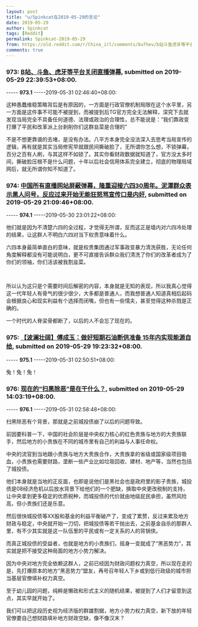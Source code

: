 ```yaml
---
layout: post
title: "u/Spinkcat在2019-05-29的言论"
date: 2019-05-29
author: Spinkcat
tags: [Reddit]
permalink: Spinkcat-2019-05-29
from: https://old.reddit.com/r/China_irl/comments/bufhev/b站斗鱼虎牙等平台关闭直播弹幕/
comments: true
---
```


### 973: [B站、斗鱼、虎牙等平台关闭直播弹幕](https://old.reddit.com/r/China_irl/comments/bufhev/b站斗鱼虎牙等平台关闭直播弹幕/), submitted on 2019-05-29 22:39:53+08:00.

----- __973.1__ -----2019-05-31 02:46:40+08:00:

这种愚蠢维稳策略背后是有原因的，一方面是行政官僚机制局限在这个水平里，另一方面是这件事不可能不被提到，而被提到后TG官方完全无法解释，深究下去就发现当局完全不具备任何道德、法理或政治的合理性，总不能说是：“我们靠政变打爆了平民和改革派上台剥削你们这群韭菜是合理的”

不是不想更靠谱的去堵，是没有办法。八平方本身完全没法深入去思考当局宣传的逻辑，再有就是其实当局修宪早就跟民间撕破脸了，无所谓你怎么想，不锁弹幕，百分之百有人刷，与其这样不如锁了。其实你看财政数据就知道了，官方没太多时间，撕破脸压根不是什么问题，十年以后社会信用体系完全建立，彻底的物理局域网后，就无所谓你知不知道了。

### 974: [中国所有直播网站屏蔽弹幕，隆重迎接六四30周年。泥潭群众表示黑人问号，反应过来开始无能狂怒骂宣传口是内奸](https://old.reddit.com/r/saraba1st/comments/bueheu/中国所有直播网站屏蔽弹幕隆重迎接六四30周年泥潭群众表示黑人问号反应过来开始无能狂怒骂宣传口是内奸/), submitted on 2019-05-29 21:09:46+08:00.

----- __974.1__ -----2019-05-30 23:01:22+08:00:

他们就是因为不清楚六四的全过程，才觉得无所谓，反而这正是墙内对六四冷处理的结果，让这群人不明白六四对当下权贵意味着什么。

六四本身最简单直白的意味，就是权贵集团通过军事政变暴力清洗获胜，无论任何角度解释都没有可能说明白，更不可直接告诉群众我们清洗了你们的改革者成为了你们的领袖，你们活该被我割韭菜。

&#x200B;

所以认为这只是个需要时间后解密的内容，本身就是无知的表现，所以我真心觉得这一代年轻人有骨气的很少很少，大多都是普通人，而我想普通人知道真相后起码会根据良心和现实利益有个选择而闭嘴，但也有一些懦夫，甚至觉得这种杀戮是正确的。

一个时代的人脊梁骨都断了，以后的人不会忘了现在的。

### 975: [【波澜壮阔】傅成玉：做好短期石油断供准备 15年内实现能源自给](https://old.reddit.com/r/saraba1st/comments/budf07/波澜壮阔傅成玉做好短期石油断供准备_15年内实现能源自给/), submitted on 2019-05-29 19:23:32+08:00.

----- __975.1__ -----2019-05-31 02:50:51+08:00:

兔！兔！兔！

### 976: [现在的“扫黑除恶”是在干什么？](https://old.reddit.com/r/saraba1st/comments/bub0ho/现在的扫黑除恶是在干什么/), submitted on 2019-05-29 14:03:19+08:00.

----- __976.1__ -----2019-05-31 02:58:48+08:00:

扫黑除恶有个背景，那就是之前城投债崩了以后的问题导致。

前因要科普一下，中国的社会阶层是中央权力核心的红色贵族与地方的大贵族联手，然后地方的小贵族在不同的城市里有自己的利益与人事任命权。

中央的流官到当地跟小贵族与地方大贵族合作，大贵族拿的省级或国家级项目吸血，小贵族也需要财路，垄断一些产业比如垃圾回收、建材、地产等，当然也包括了城投债。

他们本身就是当地的正反面，也即是说他们是黑社会也是政府里的影子贵族，城投债是08经济危机以后放水背景下给他们的一个肥缺，换取中央更改税制的支持，让中央拿到更多稳定的优质税种，而城投债的代价就由地级屁民承担，虽然风险高，但小贵族们还是乐意。

然后很快城投债等XX股和基金的利益平衡破产了，变成了累赘，反过来累及地方财政与稳定，中央就开始一刀切，把城投债等若干抛出去，之前基金自杀的那群人里，有不少其实就是这一队伍里的平民或有一定关系的人的背锅侠。

而真正城投债的受益者，也就是地方的小贵族们，摇身一变就成了“黑恶势力”，其实就是把不接受这种局面的地方小势力解决。

因为中央对地方完全依赖这群人，之前已经因为财政问题权力真空，所以现在走的是，先打爆原本的地方“黑恶势力”盟友，再号召年轻人下乡或到低行政级的城市担当基层官僚填补权力真空。

至于幼儿园的问题，纯粹是懒政和形式主义的随机结果，被提到了人们才留意到这点，其实早就开始了。

我们可以把这段历史视为经济版的群雄割据，地方小势力权力真空，新下放的年轻官僚要自己想财路填补地方财政空缺，像不像汉末？

